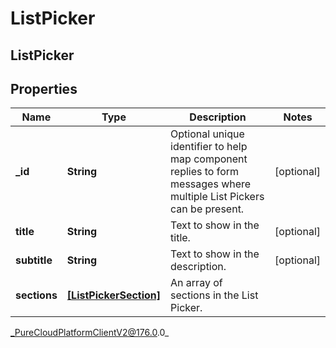 # ListPicker

## ListPicker

## Properties

|Name | Type | Description | Notes|
|------------ | ------------- | ------------- | -------------|
| **_id** | **String** | Optional unique identifier to help map component replies to form messages where multiple List Pickers can be present. | [optional] |
| **title** | **String** | Text to show in the title. | [optional] |
| **subtitle** | **String** | Text to show in the description. | [optional] |
| **sections** | [**[ListPickerSection]**]([ListPickerSection]) | An array of sections in the List Picker. | |



_PureCloudPlatformClientV2@176.0.0_
